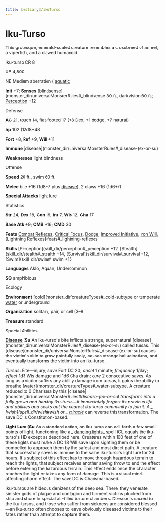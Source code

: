 ```yaml
---
title: bestiary3/ikuTurso
---
```

# Iku-Turso

This grotesque, emerald-scaled creature resembles a crossbreed of an eel, a viperfish, and a clawed humanoid.

Iku-turso CR 8

XP 4,800

NE Medium aberration ( [aquatic](monster_dir/creatureTypes#_aquatic-subtype)

**Init** +7; **Senses** [blindsense](monster_dir/universalMonsterRules#_blindsense 30 ft., darkvision 60 ft.; [Perception](skill_dir/perception#_perception) +12

Defense

**AC** 21, touch 14, flat-footed 17 (+3 Dex, +1 dodge, +7 natural)

**hp** 102 (12d8+48

**Fort** +8, **Ref** +9, **Will** +11

**Immune** [disease](monster_dir/universalMonsterRules#_disease-(ex-or-su)

**Weaknesses** light blindness

Offense

**Speed** 20 ft., swim 60 ft.

**Melee** bite +16 (1d8+7 plus [disease](monster_dir/universalMonsterRules#_disease-(ex-or-su))), 2 claws +16 (1d6+7)

**Special Attacks** light lure

Statistics

**Str** 24, **Dex** 16, **Con** 19, **Int** 7, **Wis** 12, **Cha** 17

**Base Atk** +9; **CMB** +16; **CMD** 30

**Feats** [Combat Reflexes](feats#_combat-reflexes), [Critical Focus](feats#_critical-focus), [Dodge](feats#_dodge), [Improved Initiative](feats#_improved-initiative), [Iron Will](feats#_iron-will), [Lightning Reflexes](feats#_lightning-reflexes

**Skills** [Perception](skill_dir/perception#_perception +12, [Stealth](skill_dir/stealth#_stealth +14, [Survival](skill_dir/survival#_survival +12, [Swim](skill_dir/swim#_swim +15

**Languages** Aklo, Aquan, Undercommon

**SQ** amphibious

Ecology

**Environment** [cold](monster_dir/creatureTypes#_cold-subtype or temperate [water](monster_dir/creatureTypes#_water-subtype) or underground

**Organization** solitary, pair, or cell (3–8

**Treasure** standard

Special Abilities

**[Disease](monster_dir/universalMonsterRules#_disease-(ex-or-su)) (Su** An iku-turso's bite inflicts a strange, supernatural [disease](monster_dir/universalMonsterRules#_disease-(ex-or-su) called tursas. This [disease](monster_dir/universalMonsterRules#_disease-(ex-or-su) causes the victim's skin to grow painfully scaly, causes strange hallucinations, and eventually transforms the victim into an iku-turso.

_Tursas_: Bite—injury; _save_ Fort DC 20; _onset_ 1 minute; _frequency_ 1/day; _effect_ 1d3 Wis damage and 1d6 Cha drain; _cure_ 2 consecutive saves. As long as a victim suffers any ability damage from tursas, it gains the ability to breathe [water](monster_dir/creatureTypes#_water-subtype. A creature reduced to 0 Charisma by this [disease](monster_dir/universalMonsterRules#_disease-(ex-or-su) transforms into a fully grown and healthy iku-turso—it immediately forgets its previous life and abilities and seeks out the nearest iku-turso community to join it. A _ [wish](spell_dir/wish#_wish_ or _ [miracle](spell_dir/miracle#_miracle)_ can reverse this transformation. The save DC is Constitution-based.

**Light Lure (Su** As a standard action, an iku-turso can call forth a few small points of light, functioning like a _ [dancing lights](spell_dir/dancingLights#_dancing-lights)_ spell (CL equals the iku-turso's HD except as described here. Creatures within 100 feet of one of these lights must make a DC 18 Will save upon sighting them or be compelled to approach them by the safest and most direct path. A creature that successfully saves is immune to the same iku-turso's light lure for 24 hours. If a subject of this effect has to move through hazardous terrain to reach the lights, that subject receives another saving throw to end the effect before entering the hazardous terrain. This effect ends once the character reaches the light or takes any form of damage. This is a visual mind-affecting charm effect. The save DC is Charisma-based.

Iku-tursos are hideous denizens of the deep sea. There, they venerate sinister gods of plague and contagion and torment victims plucked from ship and shore in special air-filled torture chambers. Disease is sacred to the iku-tursos, and those who suffer from sickness are considered blessed—an iku-turso often chooses to leave obviously diseased victims to their fates rather than attempt to capture them.

